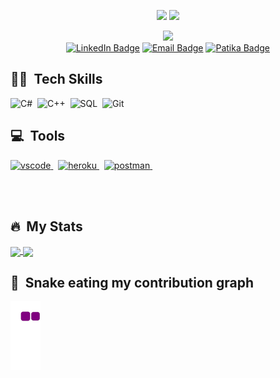 <p align="center">
  <img src="https://media.giphy.com/media/hvRJCLFzcasrR4ia7z/giphy.gif" width="40px"/>
  <img src="https://readme-typing-svg.herokuapp.com?font=Tapestry&size=25&duration=4000&background=1FE6C300&lines=Hello%2C+I'm+Ahmet..;Merhaba%2C+Ben+NAhmet.." width="300" /> 
  <!-- (https://git.io/typing-svg) -->
</p>

<div id="header" align="center">
  <img src="https://media.giphy.com/media/LMcB8XospGZO8UQq87/giphy.gif" width="350"/>
</div>
<div id="contact" align="center">
  <a href="https://www.linkedin.com/in/ahmetcoskunkizilkaya" target="_blank"><img src="https://img.shields.io/badge/Linkedin%20-%230077B5.svg?&style=flat&logo=linkedin&logoColor=white" height="20" alt="LinkedIn Badge" /></a>
  <a href="mailto:ahmet16ck@gmail.com" target="_blank"><img src="https://img.shields.io/badge/Email-0099ff?style=flat&logo=gmail&logoColor=white" height="20" alt="Email Badge"/></a>
  <a href="https://app.patika.dev/ahmetk3436" target="blank"><img src="https://global-uploads.webflow.com/6097e0eca1e87557da031fef/609859a191abe5d64b17fed3_Patika%20logo-p-500.png" height="20" alt="Patika Badge"/></a>
</div>

## 👩‍💻 &nbsp;Tech Skills
![C#](https://img.shields.io/badge/-C%23-512BD4?style=flat&logo=dotnet)&nbsp;
![C++](https://img.shields.io/badge/-C++-00599C?style=flat&logo=cplusplus)&nbsp;
![SQL](https://img.shields.io/badge/-SQL-CC2927?style=flat&logo=microsoftsqlserver)&nbsp;
![Git](https://img.shields.io/badge/-Git-05122A?style=flat&logo=git)&nbsp;

## 💻 &nbsp;Tools
<p>
    <a href="https://code.visualstudio.com/" target="_blank"> <img alt="vscode" src="https://upload.wikimedia.org/wikipedia/commons/9/9a/Visual_Studio_Code_1.35_icon.svg" height="30"/> </a> &nbsp;
    <a href="https://visualstudio.microsoft.com/tr/vs/" target="_blank"> <img src="https://upload.wikimedia.org/wikipedia/commons/5/59/Visual_Studio_Icon_2019.svg" alt="heroku" height="30"/> </a> &nbsp;
    <a href="https://postman.com" target="_blank"> <img src="https://upload.wikimedia.org/wikipedia/commons/c/c2/Postman_%28software%29.png" alt="postman"  height="30"/> </a> &nbsp;
</p>

<br /><br />

## 🔥 &nbsp;My Stats 

<p >
    <a href="https://github.com/nurgulsezgin" target="_blank">
        <img align="center" height="160em" src="https://github-readme-stats.vercel.app/api?username=nurgulsezgin&show_icons=true&include_all_commits=true&theme=vision-friendly-dark&count_private=true&show_owner=true" />
        <img align="center" height="160em" src="https://github-readme-stats.vercel.app/api/top-langs/?username=nurgulsezgin&layout=compact&theme=vision-friendly-dark"/>
    </a>
</p>

## 🐍 &nbsp;Snake eating my contribution graph

![Generate Snake](https://github.com/nurgulsezgin/NurgulSezgin/blob/output/github-contribution-grid-snake.gif)

